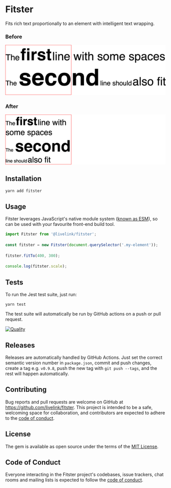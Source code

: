 # Fitster

Fits rich text proportionally to an element with intelligent text wrapping.

### Before

![Before Fitster](https://github.com/livelink/fitster/blob/main/examples/before.png?raw=true)

### After

![Before Fitster](https://github.com/livelink/fitster/blob/main/examples/after.png?raw=true)

## Installation

```shell
yarn add fitster
```

## Usage

Fitster leverages JavaScript's native module system ([known as ESM](https://developer.mozilla.org/en-US/docs/Web/JavaScript/Reference/Statements/import)), so can be used with your favourite front-end build tool.

```javascript
import Fitster from '@livelink/fitster';

const fitster = new Fitster(document.querySelector('.my-element'));

fitster.fitTo(400, 300);

console.log(fitster.scale);
```

## Tests

To run the Jest test suite, just run:

```shell
yarn test
```

The test suite will automatically be run by GitHub actions on a push or pull request.

[![Quality](https://github.com/livelink/fitster/actions/workflows/quality.yml/badge.svg)](https://github.com/livelink/fitster/actions/workflows/quality.yml)

## Releases

Releases are automatically handled by GitHub Actions. Just set the correct semantic version number in `package.json`, commit and push changes, create a tag e.g. `v0.9.8`, push the new tag with `git push --tags`, and the rest will happen automatically.

## Contributing

Bug reports and pull requests are welcome on GitHub at https://github.com/livelink/fitster. This project is intended to be a safe, welcoming space for collaboration, and contributors are expected to adhere to the [code of conduct](https://github.com/livelink/fitster/blob/main/CODE_OF_CONDUCT.md).

## License

The gem is available as open source under the terms of the [MIT License](https://opensource.org/licenses/MIT).

## Code of Conduct

Everyone interacting in the Fitster project's codebases, issue trackers, chat rooms and mailing lists is expected to follow the [code of conduct](https://github.com/livelink/fitster/blob/main/CODE_OF_CONDUCT.md).
